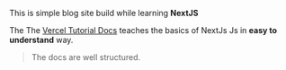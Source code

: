 This is simple blog site build while learning **NextJS**

The The [Vercel Tutorial Docs](https://nextjs.org/learn/basics/create-nextjs-app) teaches the basics of NextJs Js in **easy to understand** way.

> The docs are well structured.
